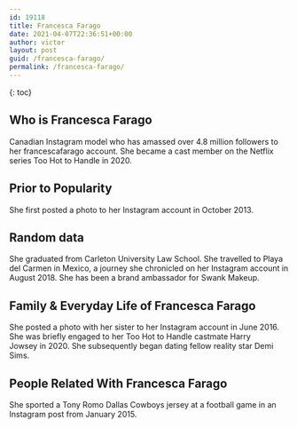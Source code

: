 ```yaml
---
id: 19118
title: Francesca Farago
date: 2021-04-07T22:36:51+00:00
author: victor
layout: post
guid: /francesca-farago/
permalink: /francesca-farago/
---
```



{: toc}


## Who is Francesca Farago



Canadian Instagram model who has amassed over 4.8 million followers to her francescafarago account. She became a cast member on the Netflix series Too Hot to Handle in 2020. 

                
                
                
## Prior to Popularity



She first posted a photo to her Instagram account in October 2013. 

                
                
                
## Random data



She graduated from Carleton University Law School. She travelled to Playa del Carmen in Mexico, a journey she chronicled on her Instagram account in August 2018. She has been a brand ambassador for Swank Makeup. 

                
                
                
## Family & Everyday Life of Francesca Farago



She posted a photo with her sister to her Instagram account in June 2016. She was briefly engaged to her Too Hot to Handle castmate Harry Jowsey in 2020. She subsequently began dating fellow reality star Demi Sims.

                
                
                
## People Related With Francesca Farago



She sported a Tony Romo Dallas Cowboys jersey at a football game in an Instagram post from January 2015. 

                
              
            
          
          
          